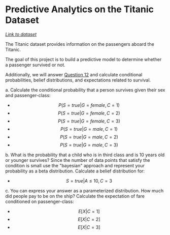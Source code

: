 # Predictive Analytics on the Titanic Dataset
*[Link to dataset](https://web.stanford.edu/class/archive/cs/cs109/cs109.1166/stuff/titanic.csv)*

The Titanic dataset provides information on the passengers aboard the Titanic.

The goal of this project is to build a predictive model to determine whether a passenger survived or not.

Additionally, we will answer [Question 12](https://web.stanford.edu/class/archive/cs/cs109/cs109.1166/problem12.html) and calculate conditional probabilities, belief distributions, and expectations related to survival.

a. Calculate the conditional probability that a person survives given their sex and passenger-class:
- $$P(S= true | G=female,C=1)$$
- $$P(S= true | G=female,C=2)$$
- $$P(S= true | G=female,C=3)$$
- $$P(S= true | G=male,C=1)$$
- $$P(S= true | G=male,C=2)$$
- $$P(S= true | G=male,C=3)$$

b. What is the probability that a child who is in third class and is 10 years old or younger survives? Since the number of data points that satisfy the condition is small use the "bayesian" approach and represent your probability as a beta distribution. Calculate a belief distribution for:
- $$S= true | A≤10,C=3$$

c. You can express your answer as a parameterized distribution.
How much did people pay to be on the ship? Calculate the expectation of fare conditioned on passenger-class:
- $$E[X | C=1]$$
- $$E[X | C=2]$$
- $$E[X | C=3]$$
